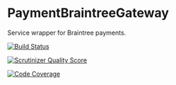 PaymentBraintreeGateway
=======================

Service wrapper for Braintree payments.

[![Build Status](https://travis-ci.org/Opine-Org/Person.png?branch=master)](https://travis-ci.org/Opine-Org/PaymentBraintreeGateway)

[![Scrutinizer Quality Score](https://scrutinizer-ci.com/g/Opine-Org/PaymentBraintreeGateway/badges/quality-score.png?s=46c4bd68db516bd1c075e9fd32605a0dc12f585b)](https://scrutinizer-ci.com/g/Opine-Org/PaymentBraintreeGateway/)

[![Code Coverage](https://scrutinizer-ci.com/g/Opine-Org/PaymentBraintreeGateway/badges/coverage.png?s=85cec5b7c43bc9a5514513780afb365f94f3ab0f)](https://scrutinizer-ci.com/g/Opine-Org/PaymentBraintreeGateway/)
